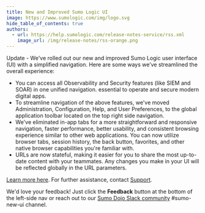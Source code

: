 ```yaml
---
title: New and Improved Sumo Logic UI
image: https://www.sumologic.com/img/logo.svg
hide_table_of_contents: true
authors:
  - url: https://help.sumologic.com/release-notes-service/rss.xml
    image_url: /img/release-notes/rss-orange.png
---
```


Update - We've rolled out our new and improved Sumo Logic user interface (UI) with a simplified navigation. Here are some ways we’ve streamlined the overall experience:

* You can access all Observability and Security features (like SIEM and SOAR) in one unified navigation. essential to operate and secure modern digital apps.
* To streamline navigation of the above features, we've moved Administration, Configuration, Help, and User Preferences, to the global application toolbar located on the top right side navigation.
* We've eliminated in-app tabs for a more straightforward and responsive navigation, faster performance, better usability, and consistent browsing experience similar to other web applications. You can now utilize browser tabs, session history, the back button, favorites, and other native browser capabilities you're familiar with.
* URLs are now stateful, making it easier for you to share the most up-to-date content with your teammates. Any changes you make in your UI will be reflected globally in the URL parameters.

[Learn more here](/docs/get-started/sumo-logic-ui). For further assistance, contact [Support](https://support.sumologic.com/support/s/).

We'd love your feedback! Just click the **Feedback** button at the bottom of the left-side nav or reach out to our [Sumo Dojo Slack community](https://sumodojo.slack.com/) #sumo-new-ui channel.
